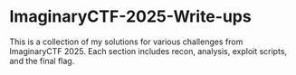 # ImaginaryCTF-2025-Write-ups
This is a collection of my solutions for various challenges from ImaginaryCTF 2025. Each section includes recon, analysis, exploit scripts, and the final flag.
